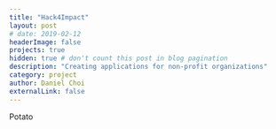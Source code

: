 ```yaml
---
title: "Hack4Impact"
layout: post
# date: 2019-02-12
headerImage: false
projects: true
hidden: true # don't count this post in blog pagination
description: "Creating applications for non-profit organizations"
category: project
author: Daniel Choi
externalLink: false
---
```


Potato